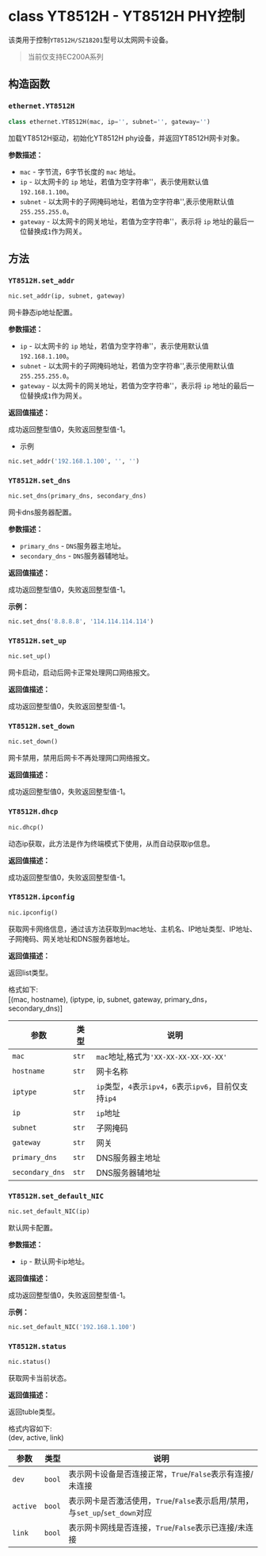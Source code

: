# class YT8512H - YT8512H PHY控制

该类用于控制`YT8512H/SZ18201`型号以太网网卡设备。

> 当前仅支持EC200A系列

## 构造函数

### `ethernet.YT8512H`

```python
class ethernet.YT8512H(mac, ip='', subnet='', gateway='')
```

加载YT8512H驱动，初始化YT8512H phy设备，并返回YT8512H网卡对象。

**参数描述：**

- `mac` - 字节流，6字节长度的 `mac` 地址。
- `ip` - 以太网卡的 `ip` 地址，若值为空字符串''，表示使用默认值`192.168.1.100`。
- `subnet` - 以太网卡的子网掩码地址，若值为空字符串'',表示使用默认值`255.255.255.0`。
- `gateway` - 以太网卡的网关地址，若值为空字符串''，表示将 `ip` 地址的最后一位替换成`1`作为网关。

## 方法

### `YT8512H.set_addr`
```python
nic.set_addr(ip, subnet, gateway)
```

网卡静态ip地址配置。

**参数描述：**

- `ip` - 以太网卡的 `ip` 地址，若值为空字符串''，表示使用默认值`192.168.1.100`。
- `subnet` - 以太网卡的子网掩码地址，若值为空字符串'',表示使用默认值`255.255.255.0`。
- `gateway` - 以太网卡的网关地址，若值为空字符串''，表示将 `ip` 地址的最后一位替换成`1`作为网关。

**返回值描述：**   

成功返回整型值0，失败返回整型值-1。

* 示例

```python
nic.set_addr('192.168.1.100', '', '')
```

### `YT8512H.set_dns`

```python
nic.set_dns(primary_dns, secondary_dns)
```

网卡dns服务器配置。

**参数描述：**

- `primary_dns` - `DNS`服务器主地址。
- `secondary_dns` - `DNS`服务器辅地址。

**返回值描述：**   

成功返回整型值0，失败返回整型值-1。

**示例：** 

```python
nic.set_dns('8.8.8.8', '114.114.114.114')
```

### `YT8512H.set_up`

```python
nic.set_up()
```

网卡启动，启动后网卡正常处理网口网络报文。

**返回值描述：**   

成功返回整型值0，失败返回整型值-1。

### `YT8512H.set_down`

```python
nic.set_down()
```

网卡禁用，禁用后网卡不再处理网口网络报文。

**返回值描述：**   

成功返回整型值0，失败返回整型值-1。

### `YT8512H.dhcp`

```python
nic.dhcp()
```

动态ip获取，此方法是作为终端模式下使用，从而自动获取ip信息。

**返回值描述：**   

成功返回整型值0，失败返回整型值-1。

### `YT8512H.ipconfig`

```python
nic.ipconfig()
```

获取网卡网络信息，通过该方法获取到mac地址、主机名、IP地址类型、IP地址、子网掩码、网关地址和DNS服务器地址。

**返回值描述：**   

返回list类型。

格式如下:  
[(mac, hostname), (iptype, ip, subnet, gateway, primary_dns，secondary_dns)]  

|  参数   | 类型  | 说明 |
| ---- | ---- |---------- |
| `mac`    | `str` | `mac`地址,格式为`'XX-XX-XX-XX-XX-XX'` |
| `hostname`| `str` | 网卡名称 |
| `iptype`  | `str` | `ip`类型，`4`表示`ipv4`，`6`表示`ipv6`，目前仅支持`ip4` |
| `ip`     | `str` | `ip`地址 |
| `subnet` | `str` | 子网掩码 |
| `gateway`| `str` | 网关 |
| `primary_dns`| `str` | DNS服务器主地址 |
| `secondary_dns`| `str` | DNS服务器辅地址 |

### `YT8512H.set_default_NIC`

```python
nic.set_default_NIC(ip)
```

默认网卡配置。

**参数描述：**

- `ip` - 默认网卡ip地址。

**返回值描述：**   

成功返回整型值0，失败返回整型值-1。

**示例：** 

```python
nic.set_default_NIC('192.168.1.100')
```

### `YT8512H.status`

```python
nic.status()
```

获取网卡当前状态。

**返回值描述：**   

返回tuble类型。

格式内容如下:  
(dev, active, link)

|  参数   | 类型  | 说明 |
| ---- | ---- |---------- |
| `dev`   | `bool` | 表示网卡设备是否连接正常，`True`/`False`表示有连接/未连接 |
| `active`| `bool` | 表示网卡是否激活使用，`True`/`False`表示启用/禁用，与`set_up`/`set_down`对应 |
| `link`  | `bool` | 表示网卡网线是否连接，`True`/`False`表示已连接/未连接 |
